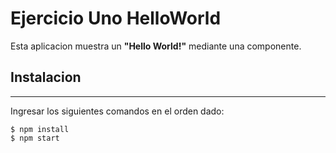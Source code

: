 # Ejercicio Uno HelloWorld

Esta aplicacion muestra un **"Hello World!"** mediante una componente.


## Instalacion 
***
Ingresar los siguientes comandos en el orden dado:
```
$ npm install
$ npm start
```
